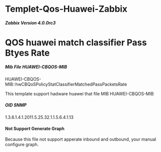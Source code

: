 

# Templet-Qos-Huawei-Zabbix

##### Zabbix Version  4.0.0rc3

# QOS huawei match classifier Pass Btyes Rate


##### Mib File HUAWEI-CBQOS-MIB

HUAWEI-CBQOS-MIB::hwCBQoSPolicyStatClassifierMatchedPassPacketsRate

This template support hadware huawei that file MIB HUAWEI-CBQOS-MIB 

##### OID SNMP 

1.3.6.1.4.1.2011.5.25.32.1.1.5.6.4.1.13 

#### Not Support Generate Graph

Because this file not support apperate inbound and outbound, your manual configure graph.



